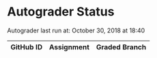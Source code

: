 # Autograder Status
Autograder last run at: October 30, 2018 at 18:40

| GitHub ID | Assignment | Graded Branch |
|-----------|------------|---------------|
